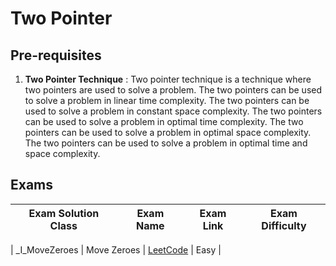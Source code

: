 # Two Pointer

## Pre-requisites

1. **Two Pointer Technique** : Two pointer technique is a technique where two pointers are used to solve a problem. The two pointers can be used to solve a problem in linear time complexity. The two pointers can be used to solve a problem in constant space complexity. The two pointers can be used to solve a problem in optimal time complexity. The two pointers can be used to solve a problem in optimal space complexity. The two pointers can be used to solve a problem in optimal time and space complexity.

## Exams

<!-- create markdown table with following columns -->

<!-- 1. Exam Solution Class
1. Exam Name
2. Exam Link
3. Exam Difficulty -->

<!-- Note to add prefix _I_ or _II_ or _III_ for exam solution class name III means hard, II means medium, I means easy-->

| Exam Solution Class| Exam Name | Exam Link | Exam Difficulty |
| --- | --- | --- | --- |
<!-- 283 -->
| _I_MoveZeroes | Move Zeroes | [LeetCode](https://leetcode.com/problems/move-zeroes/) | Easy |
